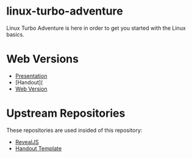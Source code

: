 # linux-turbo-adventure
Linux Turbo Adventure is here in order to get you started with the Linux basics.

# Web Versions

- [Presentation](https://paraidomat.github.io/linux-turbo-adventure/Slides/moon.html)
- [Handout](
- [Web Version](https://paraidomat.github.io/linux-turbo-adventure/Web/Handout.html)

# Upstream Repositories
These repositories are used insided of this repository:

- [RevealJS](https://github.com/hakimel/reveal.js)
- [Handout Template](https://github.com/tonyblundell/pandoc-bootstrap-template)
